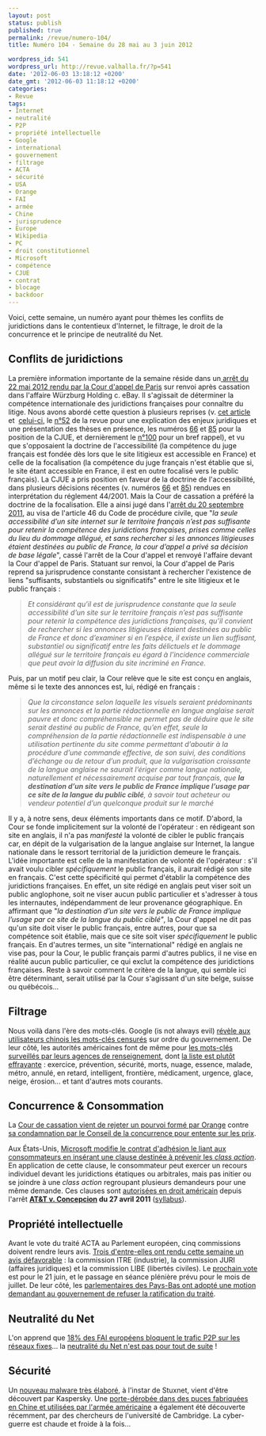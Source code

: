 ```yaml
---
layout: post
status: publish
published: true
permalink: /revue/numero-104/
title: Numéro 104 - Semaine du 28 mai au 3 juin 2012

wordpress_id: 541
wordpress_url: http://revue.valhalla.fr/?p=541
date: '2012-06-03 13:18:12 +0200'
date_gmt: '2012-06-03 11:18:12 +0200'
categories:
- Revue
tags:
- Internet
- neutralité
- P2P
- propriété intellectuelle
- Google
- international
- gouvernement
- filtrage
- ACTA
- sécurité
- USA
- Orange
- FAI
- armée
- Chine
- jurisprudence
- Europe
- Wikipedia
- PC
- droit constitutionnel
- Microsoft
- compétence
- CJUE
- contrat
- blocage
- backdoor
---
```

Voici, cette semaine, un numéro ayant pour thèmes les conflits de juridictions dans le contentieux d'Internet, le filtrage, le droit de la concurrence et le principe de neutralité du Net.

<h2>Conflits de juridictions</h2>
<p>La première information importante de la semaine réside dans un<a href="http://www.legalis.net/spip.php?page=jurisprudence-decision&amp;id_article=3417"> arrêt du 22 mai 2012 rendu par la Cour d'appel de Paris</a> sur renvoi après cassation dans l'affaire Würzburg Holding c. eBay. Il s'agissait de déterminer la compétence internationale des juridictions françaises pour connaître du litige. Nous avons abordé cette question à plusieurs reprises (v. <a href="http://www.valhalla.fr/2006/06/24/tribunal-competent-et-cyber-delits-theorie-de-la-focalisation/">cet article</a> et  <a href="http://www.valhalla.fr/2007/04/25/competence-juridictions-accessibilite-cass-com-20-03-2007/">celui-ci</a>, le <a href="http://revue.valhalla.fr/numeros/52/">n°52</a> de la revue pour une explication des enjeux juridiques et une présentation des thèses en présence, les numéros <a href="http://revue.valhalla.fr/numeros/66/">66</a> et <a href="http://revue.valhalla.fr/numeros/85/">85</a> pour la position de la CJUE, et dernièrement le <a href="http://revue.valhalla.fr/numeros/100/">n°100</a> pour un bref rappel), et vu que s'opposaient la doctrine de l'accessibilité (la compétence du juge français est fondée dès lors que le site litigieux est accessible en France) et celle de la focalisation (la compétence du juge français n'est établie que si, le site étant accessible en France, il est en outre focalisé vers le public français). La CJUE a pris position en faveur de la doctrine de l'accessibilité, dans plusieurs décisions récentes (v. numéros <a href="http://revue.valhalla.fr/numeros/66/">66</a> et <a href="http://revue.valhalla.fr/numeros/85/">85</a>) rendues en interprétation du réglement 44/2001. Mais la Cour de cassation a préféré la doctrine de la focalisation. Elle a ainsi jugé dans l'<a href="http://www.legalis.net/spip.php?page=jurisprudence-decision&amp;id_article=3307">arrêt du 20 septembre 2011</a>, au visa de l'article 46 du Code de procédure civile, que "<em>la seule accessibilité d’un site internet sur le territoire français n’est pas suffisante pour retenir la compétence des juridictions françaises, prises comme celles du lieu du dommage allégué, et sans rechercher si les annonces litigieuses étaient destinées au public de France, la cour d’appel a privé sa décision de base légale</em>", cassé l'arrêt de la Cour d'appel et renvoyé l'affaire devant la Cour d'appel de Paris. Statuant sur renvoi, la Cour d'appel de Paris reprend sa jurisprudence constante consistant à rechercher l'existence de liens "suffisants, substantiels ou significatifs" entre le site litigieux et le public français :</p>
<blockquote><p><em>Et considérant qu’il est de jurisprudence constante que la seule accessibilité d’un site sur le territoire français n’est pas suffisante pour retenir la compétence des juridictions françaises, qu’il convient de rechercher si les annonces litigieuses étaient destinées au public de France et donc d’examiner si en l’espèce, il existe un lien suffisant, substantiel ou significatif entre les faits délictuels et le dommage allégué sur le territoire français eu égard à l’incidence commerciale que peut avoir la diffusion du site incriminé en France.</em></p></blockquote>
<p>Puis, par un motif peu clair, la Cour relève que le site est conçu en anglais, même si le texte des annonces est, lui, rédigé en français :</p>
<blockquote><p><em>Que la circonstance selon laquelle les visuels seraient prédominants sur les annonces et la partie rédactionnelle en langue anglaise serait pauvre et donc compréhensible ne permet pas de déduire que le site serait destiné au public de France, qu’en effet, seule la compréhension de la partie rédactionnelle est indispensable à une utilisation pertinente du site comme permettant d’aboutir à la procédure d’une commande effective, de son suivi, des conditions d’échange ou de retour d’un produit, que la vulgarisation croissante de la langue anglaise ne saurait l’ériger comme langue nationale, naturellement et nécessairement acquise par tout français, que <strong>la destination d’un site vers le public de France implique l’usage par ce site de la langue du public ciblé</strong>, à savoir tout acheteur ou vendeur potentiel d’un quelconque produit sur le marché</em></p></blockquote>
<p>Il y a, à notre sens, deux éléments importants dans ce motif. D'abord, la Cour se fonde implicitement sur la volonté de l'opérateur : en rédigeant son site en anglais, il n'a pas <em>manifesté</em> la volonté de cibler le public français car, en dépit de la vulgarisation de la langue anglaise sur Internet, la langue nationale dans le ressort territorial de la juridiction demeure le français. L'idée importante est celle de la manifestation de volonté de l'opérateur : s'il avait voulu cibler <em>spécifiquement</em> le public français, il aurait rédigé son site en français. C'est cette spécificité qui permet d'établir la compétence des juridictions françaises. En effet, un site rédigé en anglais peut viser soit un public anglophone, soit ne viser aucun public particulier et s'adresser à tous les internautes, indépendamment de leur provenance géographique. En affirmant que "<em>la destination d’un site vers le public de France implique l’usage par ce site de la langue du public ciblé"</em>, la Cour d'appel ne dit pas qu'un site doit viser le public français, entre autres, pour que sa compétence soit établie, mais que ce site soit viser <em>spécifiquement</em> le public français. En d'autres termes, un site "international" rédigé en anglais ne vise pas, pour la Cour, le public français parmi d'autres publics, il ne vise en réalité aucun public particulier, ce qui exclut la compétence des juridictions françaises. Reste à savoir comment le critère de la langue, qui semble ici être déterminant, serait utilisé par la Cour s'agissant d'un site belge, suisse ou québécois...</p>
<h2>Filtrage</h2>
<p>Nous voilà dans l'ère des mots-clés. Google (is not always evil) <a href="http://www.numerama.com/magazine/22763-google-signale-aux-chinois-les-mots-cles-filtres.html">révèle aux utilisateurs chinois les mots-clés censurés</a> sur ordre du gouvernement. De leur côté, les autorités américaines font de même pour <a href="http://www.numerama.com/magazine/22771-les-usa-revelent-les-mots-cles-surveilles-sur-internet.html">les mots-clés surveillés par leurs agences de renseignement</a>, dont <a href="http://www.dailymail.co.uk/news/article-2150281/REVEALED-Hundreds-words-avoid-using-online-dont-want-government-spying-you.html">la liste est plutôt effrayante</a> : exercice, prévention, sécurité, morts, nuage, essence, malade, métro, annulé, en retard, intelligent, frontière, médicament, urgence, glace, neige, érosion... et tant d'autres mots courants.</p>
<h2>Concurrence &amp; Consommation</h2>
<p>La <a href="http://www.numerama.com/magazine/22755-l-entente-entre-les-operateurs-definitivement-confirmee.html">Cour de cassation vient de rejeter un pourvoi formé par Orange</a> contre<a href="http://www.pcinpact.com/news/71286-entente-operateurs-mobiles-orange-sfr-bouygues.htm"> sa condamnation par le Conseil de la concurrence pour entente sur les prix</a>.</p>
<p>Aux États-Unis, <a href="http://www.pcinpact.com/news/71281-microsoft-recours-collectifs-usa-utilisation.htm">Microsoft modifie le contrat d'adhésion le liant aux consommateurs en insérant une clause destinée à prévenir les <em>class action</em></a>. En application de cette clause, le consommateur peut exercer un recours individuel devant les juridictions étatiques ou arbitrales, mais pas initier ou se joindre à une <em>class action</em> regroupant plusieurs demandeurs pour une même demande. Ces clauses sont <a href="http://news.cnet.com/8301-30686_3-57403475-266/why-you-cant-sue-your-wireless-carrier-in-a-class-action/">autorisées en droit américain</a> depuis l'arrêt <strong><a href="http://en.wikipedia.org/wiki/AT%26T_Mobility_v._Concepcion">AT&amp;T v. Concepcion</a> du 27 avril 2011</strong> (<a href="http://www.supremecourt.gov/opinions/10pdf/09-893.pdf">syllabus</a>).</p>
<h2>Propriété intellectuelle</h2>
<p>Avant le vote du traité ACTA au Parlement européen, cinq commissions doivent rendre leurs avis. <a href="http://www.numerama.com/magazine/22757-acta-les-opposants-se-felicitent-du-rejet-des-commissions-parlementaires.html">Trois d'entre-elles ont rendu cette semaine un avis défavorable</a> : la commission ITRE (industrie), la commission JURI (affaires juridiques) et la commission LIBE (libertés civiles). Le <a href="http://www.pcinpact.com/news/71306-acta-rejet-massif-parlement-europeen.htm">prochain vote</a> est pour le 21 juin, et le passage en séance plénière prévu pour le mois de juillet. De leur côté, les <a href="http://www.numerama.com/magazine/22742-les-deputes-neerlandais-rejettent-acta.html">parlementaires des Pays-Bas ont adopté une motion demandant au gouvernement de refuser la ratification du traité</a>.</p>
<h2>Neutralité du Net</h2>
<p>L'on apprend que <a href="http://www.numerama.com/magazine/22745-18-des-fai-europeens-brident-le-p2p.html">18% des FAI européens bloquent le trafic P2P sur les réseaux fixes</a>... la <a href="http://www.pcinpact.com/news/71284-fai-europeen-bride-p2p-neelie-kroes.htm">neutralité du Net n'est pas pour tout de suite</a> !</p>
<h2>Sécurité</h2>
<p>Un <a href="http://www.pcinpact.com/news/71212-flame-malware-menace-kaspersky-puissant.htm">nouveau malware très élaboré</a>, à l'instar de Stuxnet, vient d'être découvert par Kaspersky. Une <a href="http://www.numerama.com/magazine/22751-un-backdoor-chinois-decouvert-sur-une-puce-electronique-utilisee-par-l-armee-us.html">porte-dérobée dans des puces fabriquées en Chine et utilisées par l'armée américaine</a> a également été découverte récemment, par des chercheurs de l'université de Cambridge. La cyber-guerre est chaude et froide à la fois...</p>
<p>&nbsp;</p>

